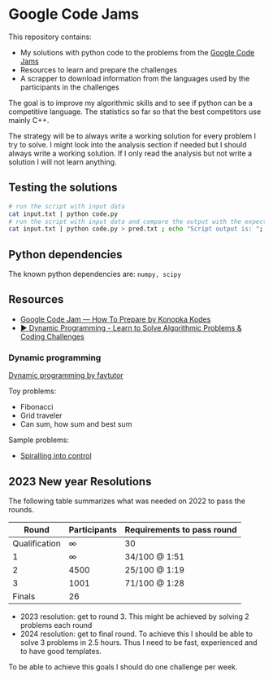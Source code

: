 # Google Code Jams

This repository contains:

- My solutions with python code to the problems from the [Google Code Jams](https://codingcompetitions.withgoogle.com/codejam)
- Resources to learn and prepare the challenges
- A scrapper to download information from the languages used by the participants in the challenges

The goal is to improve my algorithmic skills and to see if python can be a competitive language.
The statistics so far so that the best competitors use mainly C++.

The strategy will be to always write a working solution for every problem I try to solve. I might
look into the analysis section if needed but I should always write a working solution. If I only
read the analysis but not write a solution I will not learn anything.

## Testing the solutions

```bash
# run the script with input data
cat input.txt | python code.py
# run the script with input data and compare the output with the expected output
cat input.txt | python code.py > pred.txt ; echo "Script output is: "; cat pred.txt; echo "Comparison with required output"; diff output.txt pred.txt; rm pred.txt
```

## Python dependencies

The known python dependencies are: `numpy, scipy`

## Resources

- [Google Code Jam — How To Prepare by Konopka Kodes](https://konopkakodes.medium.com/google-code-jam-study-guide-a8c58baf6397)
- [▶️ Dynamic Programming - Learn to Solve Algorithmic Problems & Coding Challenges](https://www.youtube.com/watch?v=oBt53YbR9Kk&t=1638s)

### Dynamic programming

[Dynamic programming by favtutor](https://favtutor.com/blogs/dynamic-programming)

Toy problems:

- Fibonacci
- Grid traveler
- Can sum, how sum and best sum

Sample problems:

- [Spiralling into control](https://codingcompetitions.withgoogle.com/codejam/round/00000000008778ec/0000000000b15a74)

## 2023 New year Resolutions

The following table summarizes what was needed on 2022 to pass the rounds.

| Round         | Participants | Requirements to pass round |
|---------------|--------------|----------------------------|
| Qualification | ∞            | 30                         |
| 1             | ∞            | 34/100 @ 1:51              |
| 2             | 4500         | 25/100 @ 1:19              |
| 3             | 1001         | 71/100 @ 1:28              |
| Finals        | 26           |                            |

- 2023 resolution: get to round 3. This might be achieved by solving 2 problems each round
- 2024 resolution: get to final round. To achieve this I should be able to solve 3 problems in 2.5 hours.
  Thus I need to be fast, experienced and to have good templates.

To be able to achieve this goals I should do one challenge per week.

